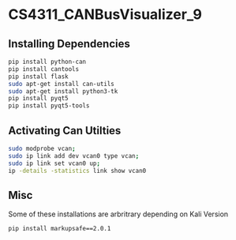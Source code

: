 # CS4311_CANBusVisualizer_9

## Installing Dependencies
```bash
pip install python-can
pip install cantools
pip install flask
sudo apt-get install can-utils
sudo apt-get install python3-tk
pip install pyqt5
pip install pyqt5-tools
```

## Activating Can Utilties
```bash
sudo modprobe vcan;
sudo ip link add dev vcan0 type vcan;
sudo ip link set vcan0 up;
ip -details -statistics link show vcan0
```

## Misc
Some of these installations are arbritrary depending on Kali Version

```base
pip install markupsafe==2.0.1
```

